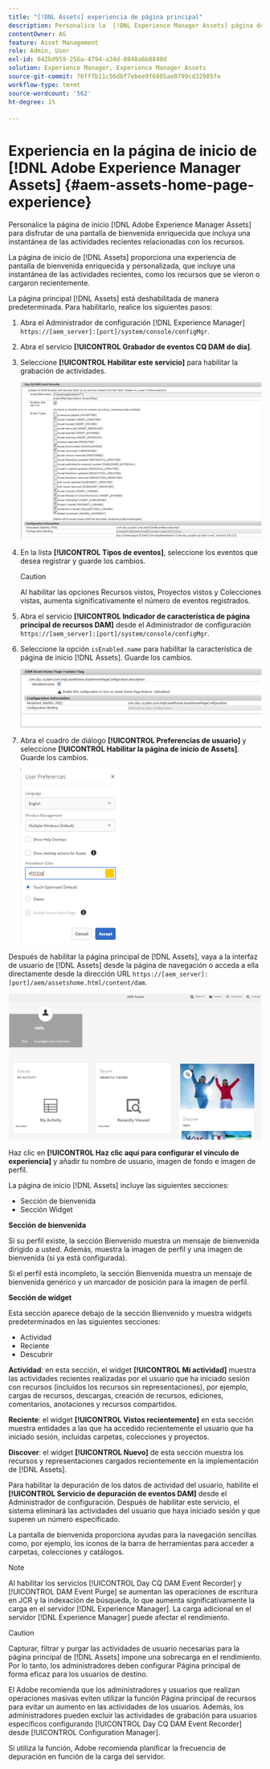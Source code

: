 ```yaml
---
title: "[!DNL Assets] experiencia de página principal"
description: Personalice la  [!DNL Experience Manager Assets] página de inicio para disfrutar de una pantalla de bienvenida enriquecida que incluya una instantánea de las actividades recientes relacionadas con los recursos.
contentOwner: AG
feature: Asset Management
role: Admin, User
exl-id: 042bd959-256a-4794-a34d-0848a6b8840d
solution: Experience Manager, Experience Manager Assets
source-git-commit: 76fffb11c56dbf7ebee9f6805ae0799cd32985fe
workflow-type: tm+mt
source-wordcount: '562'
ht-degree: 1%

---
```


# Experiencia en la página de inicio de [!DNL Adobe Experience Manager Assets] {#aem-assets-home-page-experience}

Personalice la página de inicio [!DNL Adobe Experience Manager Assets] para disfrutar de una pantalla de bienvenida enriquecida que incluya una instantánea de las actividades recientes relacionadas con los recursos.

La página de inicio de [!DNL Assets] proporciona una experiencia de pantalla de bienvenida enriquecida y personalizada, que incluye una instantánea de las actividades recientes, como los recursos que se vieron o cargaron recientemente.

La página principal [!DNL Assets] está deshabilitada de manera predeterminada. Para habilitarlo, realice los siguientes pasos:

1. Abra el Administrador de configuración [!DNL Experience Manager] `https://[aem_server]:[port]/system/console/configMgr`.
1. Abra el servicio **[!UICONTROL Grabador de eventos CQ DAM de día]**.
1. Seleccione **[!UICONTROL Habilitar este servicio]** para habilitar la grabación de actividades.

   ![chlimage_1-250](assets/chlimage_1-250.png)

1. En la lista **[!UICONTROL Tipos de eventos]**, seleccione los eventos que desea registrar y guarde los cambios.

   >[!CAUTION]
   >
   >Al habilitar las opciones Recursos vistos, Proyectos vistos y Colecciones vistas, aumenta significativamente el número de eventos registrados.

1. Abra el servicio **[!UICONTROL Indicador de característica de página principal de recursos DAM]** desde el Administrador de configuración `https://[aem_server]:[port]/system/console/configMgr`.
1. Seleccione la opción `isEnabled.name` para habilitar la característica de página de inicio [!DNL Assets]. Guarde los cambios.

   ![chlimage_1-251](assets/chlimage_1-251.png)

1. Abra el cuadro de diálogo **[!UICONTROL Preferencias de usuario]** y seleccione **[!UICONTROL Habilitar la página de inicio de Assets]**. Guarde los cambios.

   ![Habilitar la página de inicio de los recursos en el cuadro de diálogo Preferencias de usuario](assets/Annotation-color.png)

Después de habilitar la página principal de [!DNL Assets], vaya a la interfaz de usuario de [!DNL Assets] desde la página de navegación o acceda a ella directamente desde la dirección URL `https://[aem_server]:[port]/aem/assetshome.html/content/dam`.

![configurar vínculo de experiencia en la interfaz de usuario de Assets](assets/config-experience-link.png)

Haz clic en **[!UICONTROL Haz clic aquí para configurar el vínculo de experiencia]** y añadir tu nombre de usuario, imagen de fondo e imagen de perfil.

La página de inicio [!DNL Assets] incluye las siguientes secciones:

* Sección de bienvenida
* Sección Widget

**Sección de bienvenida**

Si su perfil existe, la sección Bienvenido muestra un mensaje de bienvenida dirigido a usted. Además, muestra la imagen de perfil y una imagen de bienvenida (si ya está configurada).

Si el perfil está incompleto, la sección Bienvenida muestra un mensaje de bienvenida genérico y un marcador de posición para la imagen de perfil.

**Sección de widget**

Esta sección aparece debajo de la sección Bienvenido y muestra widgets predeterminados en las siguientes secciones:

* Actividad
* Reciente
* Descubrir

**Actividad**: en esta sección, el widget **[!UICONTROL Mi actividad]** muestra las actividades recientes realizadas por el usuario que ha iniciado sesión con recursos (incluidos los recursos sin representaciones), por ejemplo, cargas de recursos, descargas, creación de recursos, ediciones, comentarios, anotaciones y recursos compartidos.

**Reciente**: el widget **[!UICONTROL Vistos recientemente]** en esta sección muestra entidades a las que ha accedido recientemente el usuario que ha iniciado sesión, incluidas carpetas, colecciones y proyectos.

**Discover**: el widget **[!UICONTROL Nuevo]** de esta sección muestra los recursos y representaciones cargados recientemente en la implementación de [!DNL Assets].

Para habilitar la depuración de los datos de actividad del usuario, habilite el **[!UICONTROL Servicio de depuración de eventos DAM]** desde el Administrador de configuración. Después de habilitar este servicio, el sistema eliminará las actividades del usuario que haya iniciado sesión y que superen un número especificado.

La pantalla de bienvenida proporciona ayudas para la navegación sencillas como, por ejemplo, los iconos de la barra de herramientas para acceder a carpetas, colecciones y catálogos.

>[!NOTE]
>
>Al habilitar los servicios [!UICONTROL Day CQ DAM Event Recorder] y [!UICONTROL DAM Event Purge] se aumentan las operaciones de escritura en JCR y la indexación de búsqueda, lo que aumenta significativamente la carga en el servidor [!DNL Experience Manager]. La carga adicional en el servidor [!DNL Experience Manager] puede afectar el rendimiento.

>[!CAUTION]
>
>Capturar, filtrar y purgar las actividades de usuario necesarias para la página principal de [!DNL Assets] impone una sobrecarga en el rendimiento. Por lo tanto, los administradores deben configurar Página principal de forma eficaz para los usuarios de destino.
>
>El Adobe recomienda que los administradores y usuarios que realizan operaciones masivas eviten utilizar la función Página principal de recursos para evitar un aumento en las actividades de los usuarios. Además, los administradores pueden excluir las actividades de grabación para usuarios específicos configurando [!UICONTROL Day CQ DAM Event Recorder] desde [!UICONTROL Configuration Manager].
>
>Si utiliza la función, Adobe recomienda planificar la frecuencia de depuración en función de la carga del servidor.
